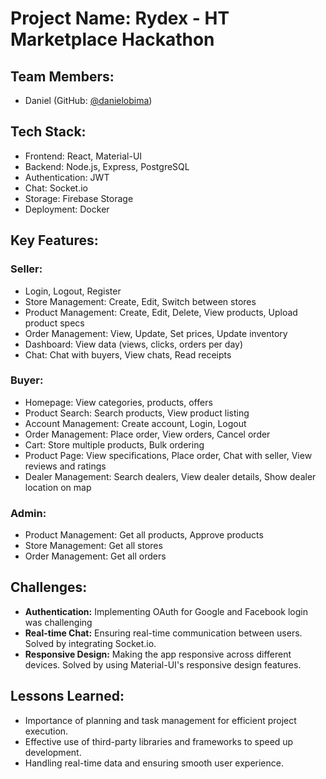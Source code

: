 # Project Name: Rydex - HT Marketplace Hackathon

## Team Members:

- Daniel (GitHub: [@danielobima](https://github.com/danielobima))

## Tech Stack:

- Frontend: React, Material-UI
- Backend: Node.js, Express, PostgreSQL
- Authentication: JWT
- Chat: Socket.io
- Storage: Firebase Storage
- Deployment: Docker

## Key Features:

### Seller:

- Login, Logout, Register
- Store Management: Create, Edit, Switch between stores
- Product Management: Create, Edit, Delete, View products, Upload product specs
- Order Management: View, Update, Set prices, Update inventory
- Dashboard: View data (views, clicks, orders per day)
- Chat: Chat with buyers, View chats, Read receipts

### Buyer:

- Homepage: View categories, products, offers
- Product Search: Search products, View product listing
- Account Management: Create account, Login, Logout
- Order Management: Place order, View orders, Cancel order
- Cart: Store multiple products, Bulk ordering
- Product Page: View specifications, Place order, Chat with seller, View reviews and ratings
- Dealer Management: Search dealers, View dealer details, Show dealer location on map

### Admin:

- Product Management: Get all products, Approve products
- Store Management: Get all stores
- Order Management: Get all orders

## Challenges:

- **Authentication:** Implementing OAuth for Google and Facebook login was challenging
- **Real-time Chat:** Ensuring real-time communication between users. Solved by integrating Socket.io.
- **Responsive Design:** Making the app responsive across different devices. Solved by using Material-UI's responsive design features.

## Lessons Learned:

- Importance of planning and task management for efficient project execution.
- Effective use of third-party libraries and frameworks to speed up development.
- Handling real-time data and ensuring smooth user experience.
